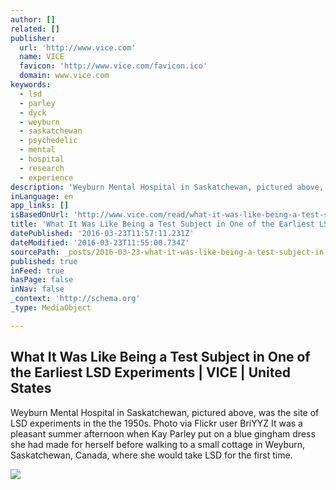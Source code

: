 ```yaml
---
author: []
related: []
publisher:
  url: 'http://www.vice.com'
  name: VICE
  favicon: 'http://www.vice.com/favicon.ico'
  domain: www.vice.com
keywords:
  - lsd
  - parley
  - dyck
  - weyburn
  - saskatchewan
  - psychedelic
  - mental
  - hospital
  - research
  - experience
description: 'Weyburn Mental Hospital in Saskatchewan, pictured above, was the site of LSD experiments in the the 1950s. Photo via Flickr user BriYYZ It was a pleasant summer afternoon when Kay Parley put on a blue gingham dress she had made for herself before walking to a small cottage in Weyburn, Saskatchewan, Canada, where she would take LSD for the first time.'
inLanguage: en
app_links: []
isBasedOnUrl: 'http://www.vice.com/read/what-it-was-like-being-a-test-subject-in-saskatchewans-lsd-experiments'
title: 'What It Was Like Being a Test Subject in One of the Earliest LSD Experiments | VICE | United States'
datePublished: '2016-03-23T11:57:11.231Z'
dateModified: '2016-03-23T11:55:00.734Z'
sourcePath: _posts/2016-03-23-what-it-was-like-being-a-test-subject-in-one-of-the-earliest.md
published: true
inFeed: true
hasPage: false
inNav: false
_context: 'http://schema.org'
_type: MediaObject

---
```

<article style=""><h1>What It Was Like Being a Test Subject in One of the Earliest LSD Experiments | VICE | United States</h1><p>Weyburn Mental Hospital in Saskatchewan, pictured above, was the site of LSD experiments in the the 1950s. Photo via Flickr user BriYYZ It was a pleasant summer afternoon when Kay Parley put on a blue gingham dress she had made for herself before walking to a small cottage in Weyburn, Saskatchewan, Canada, where she would take LSD for the first time.</p><img src="https://vice-images.vice.com/images/content-images-crops/2016/03/21/what-it-was-like-being-a-test-subject-in-saskatchewans-lsd-experiments-body-image-1458570050-size_1000.jpg?resize=*:*&amp;output-quality=" /></article>